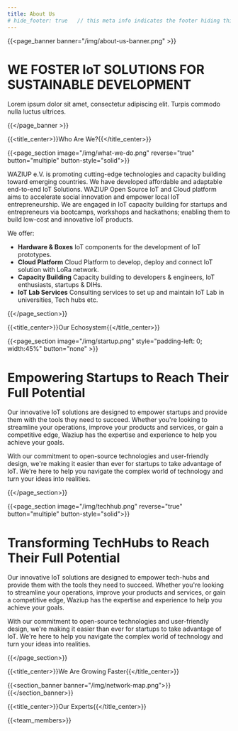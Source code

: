 ```yaml
---
title: About Us
# hide_footer: true   // this meta info indicates the footer hiding thing.
---
```


{{<page_banner banner="/img/about-us-banner.png" >}}

# WE FOSTER IoT SOLUTIONS FOR SUSTAINABLE DEVELOPMENT

Lorem ipsum dolor sit amet, consectetur adipiscing elit. Turpis commodo nulla luctus ultrices.

{{</page_banner >}}

{{<title_center>}}Who Are We?{{</title_center>}}

{{<page_section image="/img/what-we-do.png" reverse="true"  button="multiple" button-style="solid">}}

<!-- # Who Are We? -->
WAZIUP e.V. is promoting cutting-edge technologies and capacity building toward emerging countries. We have developed affordable and adaptable end-to-end IoT Solutions. WAZIUP Open Source IoT and Cloud platform aims to accelerate social innovation and empower local IoT entrepreneurship. We are engaged in IoT capacity building for startups and entrepreneurs via bootcamps, workshops and hackathons; enabling them to build low-cost and innovative IoT products. 

We offer:

- **Hardware & Boxes** IoT components for the development of IoT prototypes.
- **Cloud Platform**  Cloud Platform to develop, deploy and connect IoT solution with LoRa network.
- **Capacity Building** Capacity building to developers & engineers, IoT enthusiasts, startups & DIHs.
- **IoT Lab Services** Consulting services to set up and maintain IoT Lab in universities, Tech hubs etc.

{{</page_section>}}

{{<title_center>}}Our Echosystem{{</title_center>}}

{{<page_section image="/img/startup.png" style="padding-left: 0; width:45%" button="none" >}}

# Empowering Startups to Reach Their Full Potential
Our innovative IoT solutions are designed to empower startups and provide them with the tools they need to succeed. Whether you're looking to streamline your operations, improve your products and services, or gain a competitive edge, Waziup has the expertise and experience to help you achieve your goals.

With our commitment to open-source technologies and user-friendly design, we're making it easier than ever for startups to take advantage of IoT. We're here to help you navigate the complex world of technology and turn your ideas into realities.

{{</page_section>}}

{{<page_section image="/img/techhub.png" reverse="true"  button="multiple" button-style="solid">}}

# Transforming TechHubs to Reach Their Full Potential
Our innovative IoT solutions are designed to empower tech-hubs and provide them with the tools they need to succeed. Whether you're looking to streamline your operations, improve your products and services, or gain a competitive edge, Waziup has the expertise and experience to help you achieve your goals.

With our commitment to open-source technologies and user-friendly design, we're making it easier than ever for startups to take advantage of IoT. We're here to help you navigate the complex world of technology and turn your ideas into realities.

{{</page_section>}}

{{<title_center>}}We Are Growing Faster{{</title_center>}}

{{<section_banner banner="/img/network-map.png">}}{{</section_banner>}}

{{<title_center>}}Our Experts{{</title_center>}}

{{<team_members>}}

